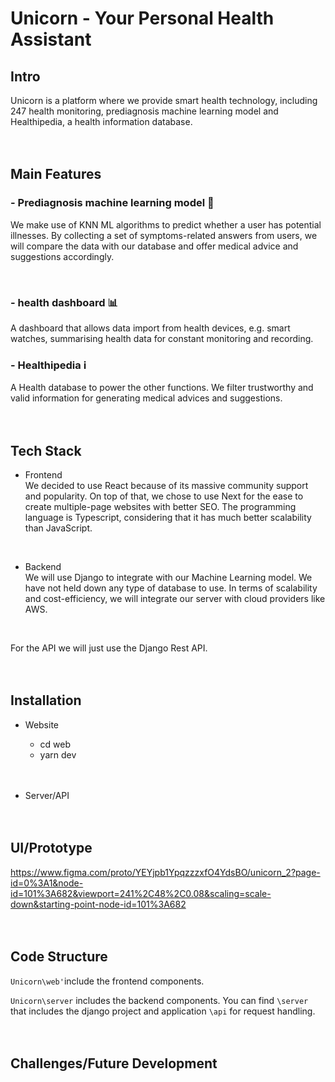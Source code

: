 # Unicorn - Your Personal Health Assistant

## Intro
Unicorn is a platform where we provide smart health technology, including 247 health monitoring, prediagnosis machine learning model and Healthipedia, a health information database.
<br  /><br  /><br  />
## Main Features  
### - Prediagnosis machine learning model  :hospital:
We make use of KNN ML algorithms to predict whether a user has potential illnesses. By collecting a set of symptoms-related answers from users, we will compare the data with our database and offer medical advice and suggestions accordingly.

<br  />

### - health dashboard  		:bar_chart:
A dashboard that allows data import from health devices, e.g. smart watches, summarising health data for constant monitoring and recording.
<br  />

### - Healthipedia  :information_source:
A Health database to power the other functions. We filter trustworthy and valid information for generating medical advices and suggestions.
<br  /><br  /><br  />

## Tech Stack
- Frontend    
We decided to use React because of its massive community support and popularity. On top of that, we chose to use Next for the ease to create multiple-page websites with better SEO. The programming language is Typescript, considering that it has much better scalability than JavaScript.
<br  />

- Backend  
We will use Django to integrate with our Machine Learning model. We have not held down any type of database to use. In terms of scalability and cost-efficiency, we will integrate our server with cloud providers like AWS. 
<br  />

For the API we will just use the Django Rest API.
<br  /><br  /><br  />

## Installation
- Website
  - cd web
  - yarn dev 
<br  /><br  /><br  />

- Server/API
<br  /><br  /><br  />

## UI/Prototype
https://www.figma.com/proto/YEYjpb1YpqzzzxfO4YdsBO/unicorn_2?page-id=0%3A1&node-id=101%3A682&viewport=241%2C48%2C0.08&scaling=scale-down&starting-point-node-id=101%3A682
<br  /><br  /><br  />

## Code Structure
`Unicorn\web'`include the frontend components.

`Unicorn\server` includes the backend components. You can find `\server` that includes the django project and application `\api` for request handling.
<br  /><br  /><br  />
## Challenges/Future Development




